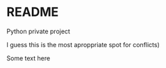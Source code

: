 # README
Python private project

I guess this is the most aproppriate spot for conflicts)

Some text here